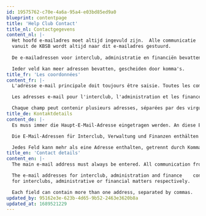 ```yaml
---
id: 19575762-c70e-4a6a-95a4-e03bd85ed9a0
blueprint: contentpage
title: 'Help Club Contact'
title_nl: Contactgegevens
content_nl: |-
  Het hoofd e-mailadres moet altijd ingevuld zijn.  Alle communicatie
  vanuit de KBSB wordt altijd naar dit e-mailadres gestuurd.
    
  De e-mailadressen voor interclub, administratie en financiën bevatten additionele adressen die togevoegd worden aan het hoofd e-mailadres voor respectievelijk interclub, administratieve of financiële zaken.

  Ieder veld kan meer adressen bevatten, gescheiden door komma's.
title_fr: 'Les coordonnées'
content_fr: |-
  L'adresse e-mail principale doit toujours être saisie. Toutes les communications de la FRBE sont toujours envoyées à cette adresse e-mail.

  Les adresses e-mail pour l'interclub, l'administration et les finances sont des adresses supplémentaires ajoutées à l'adresse e-mail principale pour les affaires interclubs, administratives ou financières respectivement.

  Chaque champ peut contenir plusieurs adresses, séparées par des virgules.
title_de: Kontaktdetails
content_de: |-
  Es muss immer die Haupt-E-Mail-Adresse eingetragen werden. An diese E-Mail-Adresse geht die gesamte Kommunikation der KSB.

  Die E-Mail-Adressen für Interclub, Verwaltung und Finanzen enthälten zusätzliche Adressen, die der Haupt-E-Mail-Adresse für Club-, Verwaltungs- oder Finanzangelegenheiten hinzugefügt werden.

  Jedes Feld kann mehr als eine Adresse enthalten, getrennt durch Kommas.
title_en: 'Contact details'
content_en: |-
  The main e-mail address must always be entered. All communication from the RBCF is always sent to this e-mail address.

  The e-mail addresses for interclub, administration and finance    contsin additional addresses added to the main email address
  for interclubs, administrative or financial matters respectively.

  Each field can contain more than one address, separated by commas.
updated_by: 95162e3e-623b-4d65-9b52-2463e3620b8a
updated_at: 1689521229
---
```

